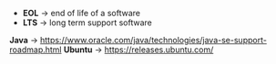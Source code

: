 - **EOL** -> end of life of a software
- **LTS** -> long term support software

**Java** -> https://www.oracle.com/java/technologies/java-se-support-roadmap.html
**Ubuntu** -> https://releases.ubuntu.com/